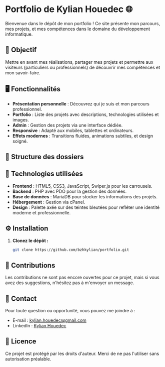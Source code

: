 # Portfolio de Kylian Houedec 🌐

Bienvenue dans le dépôt de mon portfolio ! Ce site présente mon parcours, mes projets, et mes compétences dans le domaine du développement informatique.

## 🚀 Objectif

Mettre en avant mes réalisations, partager mes projets et permettre aux visiteurs (particuliers ou professionnels) de découvrir mes compétences et mon savoir-faire.

## 🖥️ Fonctionnalités

- **Présentation personnelle** : Découvrez qui je suis et mon parcours professionnel.  
- **Portfolio** : Liste des projets avec descriptions, technologies utilisées et images.  
- **Admin** : Gestion des projets via une interface dédiée.  
- **Responsive** : Adapté aux mobiles, tablettes et ordinateurs.  
- **Effets modernes** : Transitions fluides, animations subtiles, et design soigné.

## 📂 Structure des dossiers

## 🔧 Technologies utilisées

- **Frontend** : HTML5, CSS3, JavaScript, Swiper.js pour les carrousels.  
- **Backend** : PHP avec PDO pour la gestion des données.  
- **Base de données** : MariaDB pour stocker les informations des projets.  
- **Hébergement** : Gestion via cPanel.  
- **Design** : Palette axée sur des teintes bleutées pour refléter une identité moderne et professionnelle.  

## ⚙️ Installation

1. **Clonez le dépôt :**
   ```bash
   git clone https://github.com/bzhkylian/portfolio.git

## 🤝 Contributions

Les contributions ne sont pas encore ouvertes pour ce projet, mais si vous avez des suggestions, n'hésitez pas à m'envoyer un message.

## 📩 Contact

Pour toute question ou opportunité, vous pouvez me joindre à :
- E-mail : kylian.houedec@gmail.com
- LinkedIn : [Kylian Houedec](https://www.linkedin.com/in/kylian-houedec-37a0792a9/)

## 📜 Licence

Ce projet est protégé par les droits d'auteur. Merci de ne pas l'utiliser sans autorisation préalable.